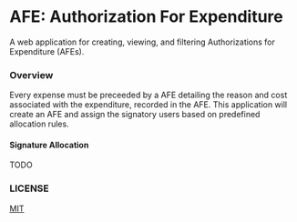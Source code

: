 AFE: Authorization For Expenditure
==================================

A web application for creating, viewing, and filtering Authorizations for Expenditure (AFEs).

### Overview

Every expense must be preceeded by a AFE detailing the reason and cost associated with the
expenditure, recorded in the AFE.  This application will create an AFE and assign the signatory
users based on predefined allocation rules.

#### Signature Allocation

TODO

### LICENSE
[MIT](./LICENSE)
